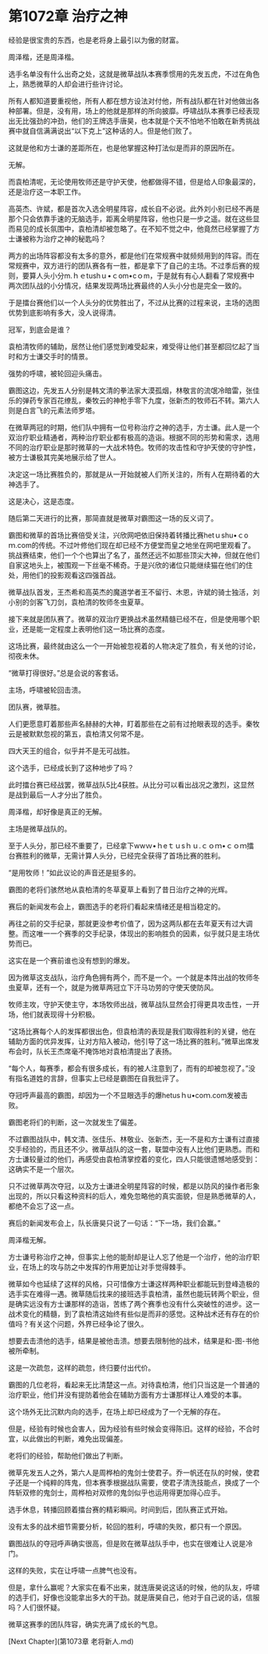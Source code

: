 # 第1072章 治疗之神

经验是很宝贵的东西，也是老将身上最引以为傲的财富。

周泽楷，还是周泽楷。

选手名单没有什么出奇之处，这就是微草战队本赛季惯用的先发五虎，不过在角色上，熟悉微草的人却会进行些许讨论。

所有人都知道要重视他，所有人都在想方设法对付他，所有战队都在针对他做出各种部署。但是，没有用，场上的他就是那样的所向披靡。呼啸战队本赛季已经表现出无比强劲的冲劲，他们的王牌选手唐昊，也本就是个天不怕地不怕敢在新秀挑战赛中就自信满满说出“以下克上”这种话的人。但是他们败了。

这就是他和方士谦的差距所在，也是他掌握这种打法似是而非的原因所在。

无解。

而袁柏清呢，无论使用牧师还是守护天使，他都做得不错，但是给人印象最深的，还是治疗这一本职工作。

高英杰、许斌，都是首次入选全明星阵容，成长自不必说。此外刘小别已经不再是那个只会依靠手速的无脑选手，距离全明星阵容，他也只是一步之遥。就在这些显而易见的成长氛围中，袁柏清却被忽略了。在不知不觉之中，他竟然已经掌握了方士谦被称为治疗之神的秘匙吗？

两方的出场阵容都没有太多的意外，都是他们在常规赛中就频频用到的阵容。而在常规赛中，双方进行的团队赛各有一胜，都是拿下了自己的主场。不过季后赛的规则，要算人头小分m.ｈｅtushｕ•ｃom•cｏm，于是就有有心人翻看了常规赛中两次团队战的小分情况，结果发现两场比赛最终的人头小分也是完全一致的。

于是擂台赛他们以一个人头分的优势胜出了，不过从比赛的过程来说，主场的选图优势到底影响有多大，没人说得清。

冠军，到底会是谁？

袁柏清牧师的辅助，居然让他们感觉到难受起来，难受得让他们甚至都回忆起了当时和方士谦交手时的情景。

强势的呼啸，被轮回迎头痛击。

霸图这边，先发五人分别是韩文清的拳法家大漠孤烟，林敬言的流氓冷暗雷，张佳乐的弹药专家百花缭乱，秦牧云的神枪手零下九度，张新杰的牧师石不转。第六人则是白言飞的元素法师罗塔。

在微草两冠的时期，他们队中拥有一位号称治疗之神的选手，方士谦。此人是一个双治疗职业精通者，两种治疗职业都有极高的造诣。根据不同的形势和需求，选用不同的治疗职业是那时微草的一大战术特色。牧师的攻击性和守护天使的守护性，被方士谦极其完美地展示给了世人。

决定这一场比赛胜负的，那就是从一开始就被人们所关注的，所有人在期待着的大神选手了。

这是决心，这是态度。

随后第二天进行的比赛，那简直就是微草对霸图这一场的反义词了。

霸图和微草的首场比赛倍受关注，兴欣网吧依旧保持着转播比赛hetｕshu•ｃoｍ.com的传统。不过叶修他们现在却已经不方便堂而皇之地坐在网吧里观看了。挑战赛结束，他们一个个也算出了名了，虽然还远不如那些顶尖大神，但就在他们自家这地头上，被围观一下丝毫不稀奇。于是兴欣的诸位只能继续猫在他们的住处，用他们的投影观看这四强首战。

微草战队首发，王杰希和高英杰的魔道学者王不留行、木恩，许斌的骑士独活，刘小别的剑客飞刀剑，袁柏清的牧师冬虫夏草。

接下来就是团队赛了。微草的双治疗更换战术虽然精髓已经不在，但是使用哪个职业，还是能一定程度上表明他们这一场比赛的态度。

这场比赛，最终就由这么一个一开始被忽视着的人物决定了胜负，有关他的讨论，彻夜未休。

“微草打得很好。”总是会说的客套话。

主场，呼啸被轮回击溃。

团队赛，微草胜。

人们更愿意盯着那些声名赫赫的大神，盯着那些在之前有过抢眼表现的选手。秦牧云是被默默忽视的第五，袁柏清又何常不是。

四大天王的组合，似乎并不是无可战胜。

这个选手，已经成长到了这种地步了吗？

此时擂台赛已经战罢，微草战队5比4获胜。从比分可以看出战况之激烈，这显然是战到最后一人才分出了胜负。

周泽楷，却好像是真正的无解。

主场是微草战队的。

至于人头分，那已经不重要了，已经拿下wwｗ•ｈeｔｕsｈｕ.ｃｏｍ•ｃｏｍ擂台赛胜利的微草，无需计算人头分，已经完全获得了首场比赛的胜利。

“是用牧师！”如此议论的声音还是挺多的。

霸图的老将们骇然地从袁柏清的冬草夏草上看到了昔日治疗之神的光辉。

赛后的新闻发布会上，霸图选手的老将们看起来情绪还是相当稳定的。

再往之前的交手纪录，那就更没参考价值了，因为这两队都在去年夏天有过大调整。而这唯一一个赛季的交手纪录，体现出的影响胜负的因素，似乎就只是主场优势而已。

这实在是一个赛前谁也没有想到的爆发。

因为微草这支战队，治疗角色拥有两个，而不是一个。一个就是本阵出战的牧师冬虫夏草，还有一个，就是为微草两冠立下汗马功劳的守使天使防风。

牧师主攻，守护天使主守，本场牧师出战，微草战队显然会打得更具攻击性，一开场，他们就表现得十分积极。

“这场比赛每个人的发挥都很出色，但袁柏清的表现是我们取得胜利的关键，他在辅助方面的优异发挥，让对方陷入被动，他引导了这一场比赛的胜利。”微草出席发布会时，队长王杰席毫不掩饰地对袁柏清提出了表扬。

“每个人，每赛季，都会有很多成长，有的被人注意到了，而有的却被忽视了。”没有指名道姓的言辞，但事实上已经是霸图在自我批评了。

夺冠呼声最高的霸图，却因为一个不显眼选手的爆hetusｈu•coｍ.com发被击败。

霸图老将们的判断，这一次就发生了偏差。

不过霸图战队中，韩文清、张佳乐、林敬业、张新杰，无一不是和方士谦有过直接交手经验的，而且还不少。微草战队的这一套，联盟中没有人比他们更熟悉。而和方士谦较量过的他们，再感受由袁柏清掌控着的变化，四人只能很遗憾地感受到：这确实不是一个层次。

只不过微草两次夺冠，以及方士谦进全明星阵容的时候，都是以防风的操作者形象出现的，所以只看这种资料的后人，难免忽略他的真实面貌，但是熟悉微草的人，都绝不会忘了这一点。

赛后的新闻发布会上，队长唐昊只说了一句话：“下一场，我们会赢。”

周泽楷无解。

方士谦号称治疗之神，但事实上他的能耐却是让人忘了他是一个治疗，他的治疗职业，在场上的攻与防之中发挥的作用更加让对手觉得棘手。

微草如今也延续了这样的风格，只可惜像方士谦这样两种职业都能玩到登峰造极的选手实在难得一遇。微草随后找来的接班选手袁柏清，虽然也能玩转两个职业，但是确实远没有方士谦那样的造诣，苦练了两个赛季也没有什么突破性的进步。这一战术变化的精髓，到了袁柏清这始终有些似是而非的感觉。这种战术还有存在的价值吗？有关这个问题，外界已经争论了很久。

想要去击溃他的选手，结果是被他击溃。想要去限制他的战术，结果是和-图-书他被所牵制。

这是一次疏忽，这样的疏忽，终归要付出代价。

霸图的几位老将，看起来无比清楚这一点。对待袁柏清，他们只当这是一个普通的治疗职业，他们并没有提防着他会在辅助方面有方士谦那样让人难受的本事。

这个场外无比沉默内向的选手，在场上却已经成为了一个无解的存在。

但是，经验有时候也会害人，因为经验有些时候会变得陈旧。这样的经验，不合时宜，以此做出的判断，难免出现偏差。

老将们的经验，帮助他们做出了判断。

微草先发五人之外，第六人是周桦柏的鬼剑士使君子。乔一帆还在队的时候，使君子还是一个纯粹的阵鬼，但本赛季根据战队需要，使君子清洗技能点，换成了一个阵斩双修的鬼剑士，周桦柏对双修的鬼剑似乎也运用得更加得心应手。

选手休息，转播回顾着擂台赛的精彩瞬间。时间到后，团队赛正式开始。

没有太多的战术细节需要分析，轮回的胜利，呼啸的失败，都只有一个原因。

霸图战队的夺冠呼声确实很高，但是败在微草战队手中，也实在很难让人说是冷门。

这样的失败，实在让呼啸一点脾气也没有。

但是，拿什么赢呢？大家实在看不出来，就连唐昊说这话的时候，他的队友，呼啸的选手们，好像也没能拿出多大的干劲。就是唐昊自己，他对于自己说的话，信服吗？人们很怀疑。

微草这赛季的团队阵容，确实充满了成长的气息。



[Next Chapter](第1073章 老将新人.md)